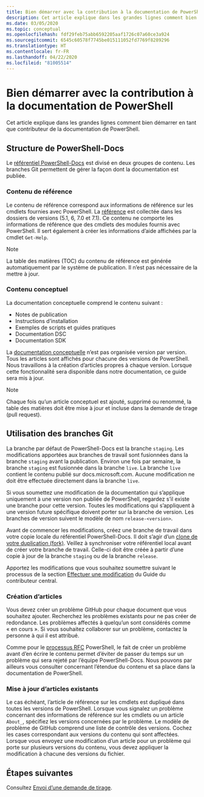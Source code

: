 ```yaml
---
title: Bien démarrer avec la contribution à la documentation de PowerShell
description: Cet article explique dans les grandes lignes comment bien démarrer en tant que contributeur de la documentation de PowerShell.
ms.date: 03/05/2020
ms.topic: conceptual
ms.openlocfilehash: fdf29feb75abb6592205aaf1726c07a60ce3a924
ms.sourcegitcommit: 6545c60578f7745be015111052fd7769f8289296
ms.translationtype: HT
ms.contentlocale: fr-FR
ms.lasthandoff: 04/22/2020
ms.locfileid: "81005514"
---
```

# <a name="get-started-contributing-to-powershell-documentation"></a>Bien démarrer avec la contribution à la documentation de PowerShell

Cet article explique dans les grandes lignes comment bien démarrer en tant que contributeur de la documentation de PowerShell.

## <a name="powershell-docs-structure"></a>Structure de PowerShell-Docs

Le [référentiel PowerShell-Docs][psdocs] est divisé en deux groupes de contenu. Les branches Git permettent de gérer la façon dont la documentation est publiée.

### <a name="reference-content"></a>Contenu de référence

Le contenu de référence correspond aux informations de référence sur les cmdlets fournies avec PowerShell.
La [référence][ref] est collectée dans les dossiers de versions (5.1, 6, 7.0 et 7.1). Ce contenu ne comporte les informations de référence que des cmdlets des modules fournis avec PowerShell. Il sert également à créer les informations d’aide affichées par la cmdlet `Get-Help`.

> [!NOTE]
> La table des matières (TOC) du contenu de référence est générée automatiquement par le système de publication. Il n’est pas nécessaire de la mettre à jour.

### <a name="conceptual-content"></a>Contenu conceptuel

La documentation conceptuelle comprend le contenu suivant :

- Notes de publication
- Instructions d’installation
- Exemples de scripts et guides pratiques
- Documentation DSC
- Documentation SDK

La [documentation conceptuelle][conceptual] n’est pas organisée version par version. Tous les articles sont affichés pour chacune des versions de PowerShell. Nous travaillons à la création d’articles propres à chaque version. Lorsque cette fonctionnalité sera disponible dans notre documentation, ce guide sera mis à jour.

> [!NOTE]
> Chaque fois qu’un article conceptuel est ajouté, supprimé ou renommé, la table des matières doit être mise à jour et incluse dans la demande de tirage (pull request).

## <a name="using-git-branches"></a>Utilisation des branches Git

La branche par défaut de PowerShell-Docs est la branche `staging`. Les modifications apportées aux branches de travail sont fusionnées dans la branche `staging` avant la publication. Environ une fois par semaine, la branche `staging` est fusionnée dans la branche `live`. La branche `live` contient le contenu publié sur docs.microsoft.com. Aucune modification ne doit être effectuée directement dans la branche `live`.

Si vous soumettez une modification de la documentation qui s’applique uniquement à une version non publiée de PowerShell, regardez s’il existe une branche pour cette version. Toutes les modifications qui s’appliquent à une version future spécifique doivent porter sur la branche de version. Les branches de version suivent le modèle de nom `release-<version>`.

Avant de commencer les modifications, créez une branche de travail dans votre copie locale du référentiel PowerShell-Docs. Il doit s’agir d’un [clone de votre duplication (fork)][fork]. Veillez à synchroniser votre référentiel local avant de créer votre branche de travail. Celle-ci doit être créée à partir d’une copie à jour de la branche `staging` ou de la branche `release`.

Apportez les modifications que vous souhaitez soumettre suivant le processus de la section [Effectuer une modification][making-changes] du Guide du contributeur central.

### <a name="creating-new-articles"></a>Création d’articles

Vous devez créer un problème GitHub pour chaque document que vous souhaitez ajouter. Recherchez les problèmes existants pour ne pas créer de redondance. Les problèmes affectés à quelqu’un sont considérés comme « en cours ». Si vous souhaitez collaborer sur un problème, contactez la personne à qui il est attribué.

Comme pour le [processus RFC][rfc] PowerShell, le fait de créer un problème avant d’en écrire le contenu permet d’éviter de passer du temps sur un problème qui sera rejeté par l’équipe PowerShell-Docs. Nous pouvons par ailleurs vous consulter concernant l’étendue du contenu et sa place dans la documentation de PowerShell.

### <a name="updating-existing-articles"></a>Mise à jour d’articles existants

Le cas échéant, l’article de référence sur les cmdlets est dupliqué dans toutes les versions de PowerShell. Lorsque vous signalez un problème concernant des informations de référence sur les cmdlets ou un article `About_`, spécifiez les versions concernées par le problème. Le modèle de problème de GitHub comprend une liste de contrôle des versions. Cochez les cases correspondant aux versions du contenu qui sont affectées. Lorsque vous envoyez une modification d’un article pour un problème qui porte sur plusieurs versions du contenu, vous devez appliquer la modification à chacune des versions du fichier.

## <a name="next-steps"></a>Étapes suivantes

Consultez [Envoi d’une demande de tirage](pull-requests.md).

<!--link refs-->
[conceptual]: https://github.com/MicrosoftDocs/PowerShell-Docs/tree/staging/reference/docs-conceptual
[fork]: /contribute/get-started-setup-local#fork-the-repository
[making-changes]: /contribute/how-to-write-workflows-major#making-your-changes
[psdocs]: https://github.com/MicrosoftDocs/PowerShell-Docs
[ref]: https://github.com/MicrosoftDocs/PowerShell-Docs/tree/staging/reference
[rfc]: https://github.com/PowerShell/powershell-rfc/blob/master/RFC0000-RFC-Process.md
